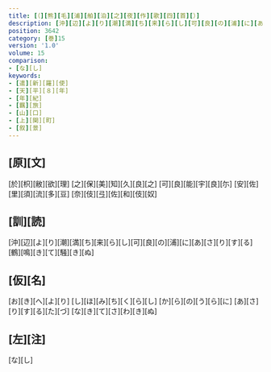 ```yaml
---
title: [（][熊][毛][浦][舶][泊][之][夜][作][歌][四][首][）]
description: [沖][辺][よ][り][潮][満][ち][来][ら][し][可][良][の][浦][に][あ][さ][り][す][る][鶴][鳴][き][て][騒][き][ぬ]
position: 3642
category: [巻]15
version: '1.0'
volume: 15
comparison:
- [な][し]
keywords:
- [遣][新][羅][使]
- [天][平][８][年]
- [年][紀]
- [羈][旅]
- [山][口]
- [上][関][町]
- [叙][景]
---
```


## [原][文]

[於][枳][敝][欲][理] [之][保][美][知][久][良][之] [可][良][能][宇][良][尓] [安][佐][里][須][流][多][豆] [奈][伎][弖][佐][和][伎][奴]

## [訓][読]

[沖][辺][よ][り][潮][満][ち][来][ら][し][可][良][の][浦][に][あ][さ][り][す][る][鶴][鳴][き][て][騒][き][ぬ]

## [仮][名]

[お][き][へ][よ][り] [し][ほ][み][ち][く][ら][し] [か][ら][の][う][ら][に] [あ][さ][り][す][る][た][づ] [な][き][て][さ][わ][き][ぬ]

## [左][注]

[な][し]
